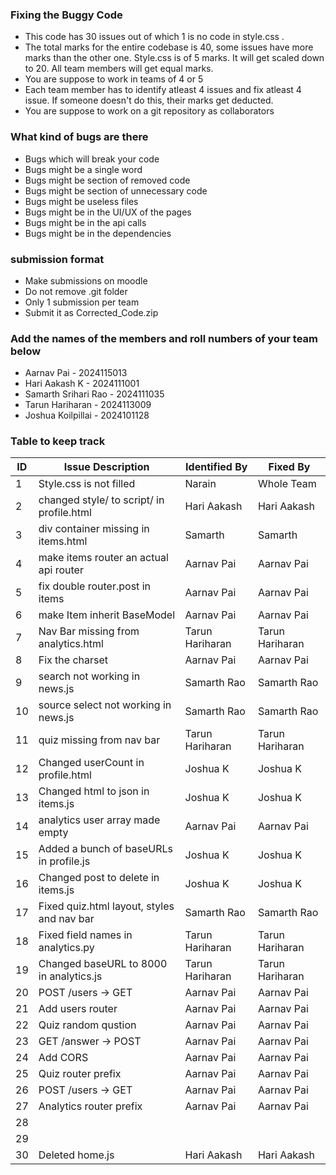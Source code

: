 ### Fixing the Buggy Code

- This code has 30 issues out of which 1 is no code in style.css . 
- The total marks for the entire codebase is 40, some issues have more marks than the other one. Style.css is of 5 marks. It will get scaled down to 20. All team members will get equal marks.
- You are suppose to work in teams of 4 or 5
- Each team member has to identify atleast 4 issues and fix atleast 4 issue. If someone doesn't do this, their marks get deducted.
- You are suppose to work on a git repository as collaborators

### What kind of bugs are there

- Bugs which will break your code
- Bugs might be a single word
- Bugs might be section of removed code
- Bugs might be section of unnecessary code
- Bugs might be useless files
- Bugs might be in the UI/UX of the pages
- Bugs might be in the api calls
- Bugs might be in the dependencies  

### submission format

- Make submissions on moodle
- Do not remove .git folder 
- Only 1 submission per team
- Submit it as Corrected_Code.zip

### Add the names of the members and roll numbers of your team below

- Aarnav Pai - 2024115013
- Hari Aakash K - 2024111001
- Samarth Srihari Rao - 2024111035
- Tarun Hariharan - 2024113009
- Joshua Koilpillai - 2024101128

### Table to keep track

| ID  | Issue Description                        | Identified By | Fixed By     |
|-----|------------------------------------------|---------------|--------------|
| 1   | Style.css is not filled                  |         Narain|    Whole Team|
| 2   | changed style/ to script/ in profile.html|    Hari Aakash|   Hari Aakash|
| 3   | div container missing in items.html      |  Samarth      |     Samarth  |
| 4   | make items router an actual api router   | Aarnav Pai    | Aarnav Pai   |
| 5   | fix double router.post in items          | Aarnav Pai    | Aarnav Pai   |
| 6   | make Item inherit BaseModel              | Aarnav Pai    | Aarnav Pai   |
| 7   | Nav Bar missing from analytics.html      |Tarun Hariharan|Tarun Hariharan|
| 8   | Fix the charset                          | Aarnav Pai    | Aarnav Pai   |
| 9   | search not working in news.js            |  Samarth Rao  | Samarth Rao  |
| 10  | source select not working in news.js     |  Samarth Rao  | Samarth Rao  |
| 11  | quiz missing from nav bar                |Tarun Hariharan|Tarun Hariharan|
| 12  | Changed userCount in profile.html        | Joshua K      | Joshua K     |
| 13  | Changed html to json in items.js         | Joshua K      | Joshua K     |
| 14  | analytics user array made empty          | Aarnav Pai    | Aarnav Pai   |
| 15  | Added a bunch of baseURLs in profile.js  | Joshua K      | Joshua K     |
| 16  | Changed post to delete in items.js       | Joshua K      | Joshua K     |
| 17  |Fixed quiz.html layout, styles and nav bar|  Samarth Rao  | Samarth Rao  |
| 18  |Fixed field names in analytics.py        |Tarun Hariharan|Tarun Hariharan|
| 19  |Changed baseURL to 8000 in analytics.js  |Tarun Hariharan|Tarun Hariharan|
| 20  | POST /users -> GET                       | Aarnav Pai    | Aarnav Pai   |
| 21  | Add users router                         | Aarnav Pai    | Aarnav Pai   |
| 22  | Quiz random qustion                      | Aarnav Pai    | Aarnav Pai   |
| 23  | GET /answer -> POST                      | Aarnav Pai    | Aarnav Pai   |
| 24  | Add CORS                                 | Aarnav Pai    | Aarnav Pai   |
| 25  | Quiz router prefix                       | Aarnav Pai    | Aarnav Pai   |
| 26  | POST /users -> GET                       | Aarnav Pai    | Aarnav Pai   |
| 27  | Analytics router prefix                  | Aarnav Pai    | Aarnav Pai   |
| 28  |                                          |               |              |
| 29  |                                          |               |              |
| 30  | Deleted home.js                          |  Hari Aakash  | Hari Aakash  |
